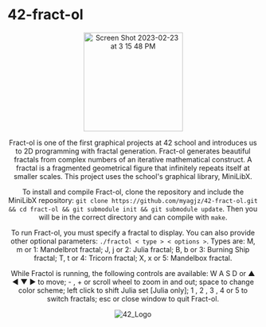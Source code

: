 # 42-fract-ol

 <div align="center">

<img width="199" alt="Screen Shot 2023-02-23 at 3 15 48 PM" src="https://github.com/myagjz/42-fract-ol/assets/112881823/59e30024-ff8c-445c-8247-3a136d9cd9e9">

Fract-ol is one of the first graphical projects at 42 school and introduces us to 2D programming with fractal generation. Fract-ol generates beautiful fractals from complex numbers of an iterative mathematical construct. A fractal is a fragmented geometrical figure that infinitely repeats itself at smaller scales. This project uses the school's graphical library, MiniLibX.

To install and compile Fract-ol, clone the repository and include the MiniLibX repository: `git clone https://github.com/myagjz/42-fract-ol.git && cd fract-ol && git submodule init && git submodule update`. Then you will be in the correct directory and can compile with `make`.

To run Fract-ol, you must specify a fractal to display. You can also provide other optional parameters: `./fractol < type > < options >`. Types are: M, m or 1: Mandelbrot fractal; J, j or 2: Julia fractal; B, b or 3: Burning Ship fractal; T, t or 4: Tricorn fractal; X, x or 5: Mandelbox fractal.

While Fractol is running, the following controls are available: W A S D or ▲ ◄ ▼ ► to move; - , + or scroll wheel to zoom in and out; space to change color scheme; left click to shift Julia set [Julia only]; 1 , 2 , 3 , 4 or 5 to switch fractals; esc or close window to quit Fract-ol.

![42_Logo](https://github.com/myagjz/42-fract-ol/assets/112881823/ed1eef4f-dfb3-4366-bf80-2c140b4a0f41)
